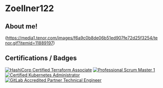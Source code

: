 # Zoellner122

## About me!
(https://media1.tenor.com/images/f6a9c0b8de06b51ed907fe72d25f3254/tenor.gif?itemid=11889197)

## Certifications / Badges

[![HashiCorp Certified Terraform Associate](https://img.shields.io/badge/CTA-%237B42BC.svg?style=for-the-badge&logo=terraform)](https://www.credly.com/badges/0e266734-ec5f-41b3-93fa-92ba7f669874/public_url)
[![Professional Scrum Master 1](https://img.shields.io/badge/PSM1-3A7C99.svg?style=for-the-badge&logo=readme&logoColor=fff)](https://www.credly.com/badges/f6d79b53-0e8a-44cb-bf38-7925a1d676bb/public_url)
[![Certified Kubernetes Administrator](https://img.shields.io/badge/CKA-356de2.svg?style=for-the-badge&logo=kubernetes&logoColor=fff)](https://www.credly.com/badges/f6d79b53-0e8a-44cb-bf38-7925a1d676bb/public_url)
[![GitLab Accredited Partner Technical Engineer](https://img.shields.io/badge/APTE-E04B39.svg?style=for-the-badge&logo=gitlab&logoColor=fff)](https://www.credly.com/badges/84ffc3dc-068f-4904-83f8-79bf775d005d/public_url)

